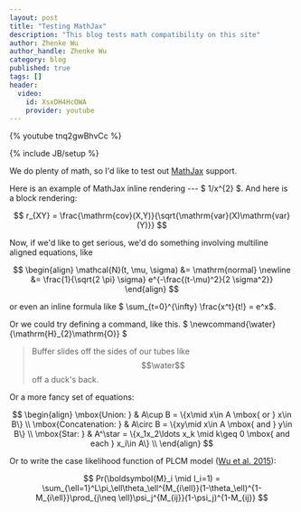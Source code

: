 ```yaml
---
layout: post
title: "Testing MathJax"
description: "This blog tests math compatibility on this site"
author: Zhenke Wu
author_handle: Zhenke Wu
category: blog
published: true
tags: []
header:
  video:
    id: XsxDH4HcOWA
    provider: youtube
---
```


{% youtube tnq2gwBhvCc %}

{% include JB/setup %}

We do plenty of math, so I'd like to test out [MathJax](https://www.mathjax.org/) support.

Here is an example of MathJax inline rendering --- $ 1/x^{2} $. And here is a block rendering:

$$ r_{XY} = \frac{\mathrm{cov}(X,Y)}{\sqrt{\mathrm{var}(X)\mathrm{var}(Y)}} $$

Now, if we'd like to get serious, we'd do something involving multiline aligned equations, like 

$$
\begin{align}
\mathcal{N}(t, \mu, \sigma) &= \mathrm{normal} \newline
 &= \frac{1}{\sqrt{2 \pi} \sigma} e^{-\frac{(t-\mu)^2}{2 \sigma^2}}
\end{align}
$$

or even an inline formula like $ \sum_{t=0}^{\infty} \frac{x^t}{t!} = e^x$.

Or we could try defining a command, like this. $ \newcommand{\water}{\mathrm{H}_{2}\mathrm{O}} $

> Buffer slides off the sides of our tubes like $$\water$$ off a duck's back.

Or a more fancy set of equations:

$$
\begin{align}
\mbox{Union: } & A\cup B = \{x\mid x\in A \mbox{ or } x\in B\} \\
\mbox{Concatenation: } & A\circ B  = \{xy\mid x\in A \mbox{ and } y\in B\} \\
\mbox{Star: } & A^\star  = \{x_1x_2\ldots x_k \mid  k\geq 0 \mbox{ and each } x_i\in A\} \\
\end{align}
$$

Or to write the case likelihood function of PLCM model ([Wu et al. 2015](/assets/pdfs/papers/wu-2015-plcm.pdf)):

$$
Pr(\boldsymbol{M}_i \mid I_i=1) = \sum_{\ell=1}^L\pi_\ell\theta_\ell^{M_{i\ell}}(1-\theta_\ell)^{1-M_{i\ell}}\prod_{j\neq \ell}\psi_j^{M_{ij}}(1-\psi_j)^{1-M_{ij}}
$$
